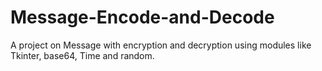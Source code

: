 # Message-Encode-and-Decode
A project on Message with encryption and decryption using modules like Tkinter, base64, Time and random. 
